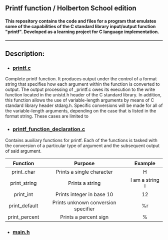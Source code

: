 ## Printf function / Holberton School edition
#### This repository contains the code and files for a program that emulates some of the capabilities of the C standard library input/output function "printf". Developed as a learning project for C language implementation.
-------------------------------------------------------------------------------------------------------------
## Description:
* ### [printf.c](_printf.c)
Complete printf function. It produces output under the control of a format string that specifies how each argument within the function is converted to output. The output processing of _printf.c owes its execution to the write function located in the unistd.h header of the C standard library. In addition, this function allows the use of variable-length arguments by means of C standard library header stdarg.h. Specific conversions will be made for all of the variable-length arguments, depending on the case that is listed in the format string. These cases are limited to 

* ### [printf_function_declaration.c](https://github.com/GabrielPaganMateo/holbertonschool-printf/blob/master/printf_function_definition.c)
Contains auxiliary functions for printf. Each of the functions is tasked with the conversion of a particular type of argument and the subsequent output of said argument.

|Function| Purpose |Example|
|:--------:|:---------:|:-------:|
|print_char|Prints a single character|H|
|print_string|Prints a string|I am a string !|
|print_int|Prints integer in base 10|12
|print_default|Prints unknown conversion specifier|%r|
|print_percent|Prints a percent sign|%|

* ### [main.h](main.h)

